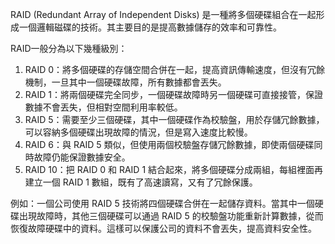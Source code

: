 RAID (Redundant Array of Independent Disks) 是一種將多個硬碟組合在一起形成一個邏輯磁碟的技術。其主要目的是提高數據儲存的效率和可靠性。

RAID一般分為以下幾種級別：
1. RAID 0：將多個硬碟的存儲空間合併在一起，提高資訊傳輸速度，但沒有冗餘機制，一旦其中一個硬碟故障，所有數據都會丟失。
2. RAID 1：將兩個硬碟完全同步，一個硬碟故障時另一個硬碟可直接接管，保證數據不會丟失，但相對空間利用率較低。
3. RAID 5：需要至少三個硬碟，其中一個硬碟作為校驗盤，用於存儲冗餘數據，可以容納多個硬碟出現故障的情況，但是寫入速度比較慢。
4. RAID 6：與 RAID 5 類似，但使用兩個校驗盤存儲冗餘數據，即使兩個硬碟同時故障仍能保證數據安全。
5. RAID 10：把 RAID 0 和 RAID 1 結合起來，將多個硬碟分成兩組，每組裡面再建立一個 RAID 1 數組，既有了高速讀寫，又有了冗餘保護。

例如：一個公司使用 RAID 5 技術將四個硬碟合併在一起儲存資料。當其中一個硬碟出現故障時，其他三個硬碟可以通過 RAID 5 的校驗盤功能重新計算數據，從而恢復故障硬碟中的資料。這樣可以保護公司的資料不會丟失，提高資料安全性。